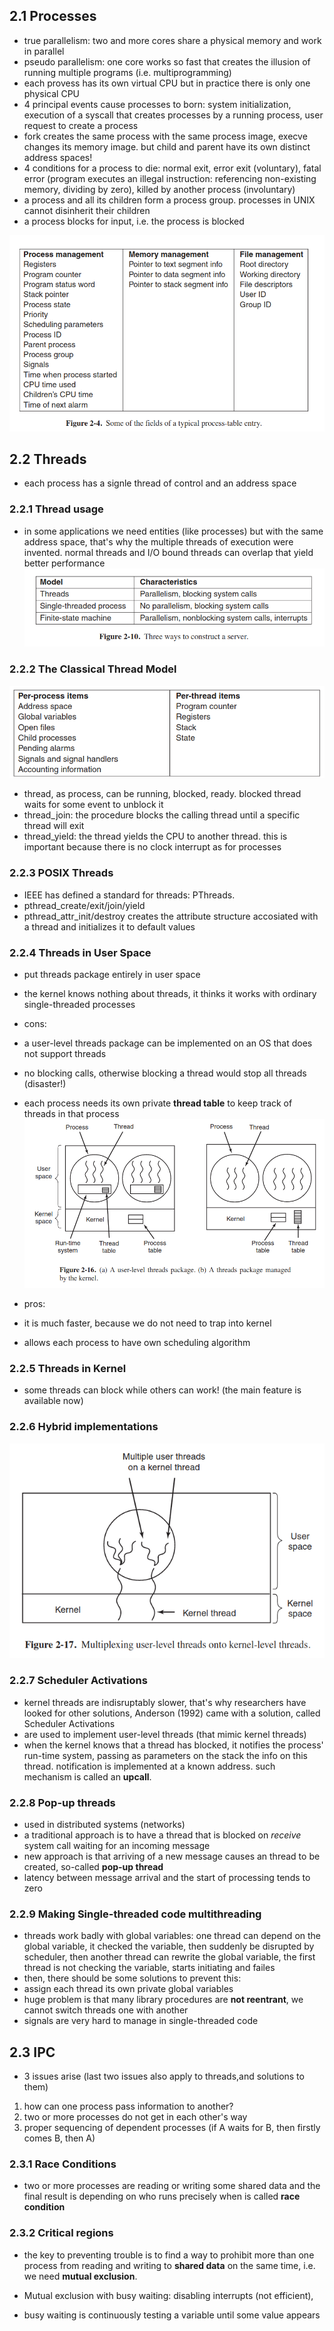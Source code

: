 ## 2.1 Processes
- true parallelism: two and more cores share a physical memory and work in parallel
- pseudo parallelism: one core works so fast that creates the illusion of running multiple programs (i.e. multiprogramming)
- each provess has its own virtual CPU but in practice there is only one physical CPU
- 4 principal events cause processes to born: system initialization, execution of a syscall that creates processes by a running process, user request to create a process
- fork creates the same process with the same process image, execve changes its memory image. but child and parent have its own distinct address spaces!
- 4 conditions for a process to die: normal exit, error exit (voluntary), fatal error (program executes an illegal instruction: referencing non-existing memory, dividing by zero), killed by another process (involuntary)
- a process and all its children form a process group. processes in UNIX cannot disinherit their children
- a process blocks for input, i.e. the process is blocked  

![alt text](img/2-4.png "Title")
 
## 2.2 Threads 
- each process has a signle thread of control and an address space

### 2.2.1 Thread usage
- in some applications we need entities (like processes) but with the same address space, that's why the multiple threads of execution were invented. normal threads and I/O bound threads can overlap that yield better performance
![alt text](img/2-10.png "Title")

### 2.2.2 The Classical Thread Model
![alt text](img/2-12.png "Title")
- thread, as process, can be running, blocked, ready. blocked thread waits for some event to unblock it
- thread_join: the procedure blocks the calling thread until a specific thread will exit
- thread_yield: the thread yields the CPU to another thread. this is important because there is no clock interrupt as for processes

### 2.2.3 POSIX Threads
- IEEE has defined a standard for threads: PThreads.
- pthread_create/exit/join/yield
- pthread_attr_init/destroy creates the attribute structure accosiated with a thread and initializes it to default values

### 2.2.4 Threads in User Space
- put threads package entirely in user space
- the kernel knows nothing about threads, it thinks it works with ordinary single-threaded processes
- cons: 
- a user-level threads package can be implemented on an OS that does not support threads
- no blocking calls, otherwise blocking a thread would stop all threads (disaster!)
- each process needs its own private **thread table** to keep track of threads in that process
![alt text](img/2-16.png "Title")

- pros:
- it is much faster, because we do not need to trap into kernel
- allows each process to have own scheduling algorithm

### 2.2.5 Threads in Kernel
- some threads can block while others can work! (the main feature is available now)

### 2.2.6 Hybrid implementations
![alt text](img/2-17.png "Title")

### 2.2.7 Scheduler Activations
- kernel threads are indisruptably slower, that's why researchers have looked for other solutions, Anderson (1992) came with a solution, called Scheduler Activations
- are used to implement user-level threads (that mimic kernel threads)
- when the kernel knows that a thread has blocked, it notifies the process' run-time system, passing as parameters on the stack the info on this thread. notification is implemented at a known address. such mechanism is called an **upcall**.

### 2.2.8 Pop-up threads
- used in distributed systems (networks)
- a traditional approach is to have a thread that is blocked on *receive* system call waiting for an incoming message
- new approach is that arriving of a new message causes an thread to be created, so-called **pop-up thread**
- latency between message arrival and the start of processing tends to zero

### 2.2.9 Making Single-threaded code multithreading
- threads work badly with global variables: one thread can depend on the global variable, it checked the variable, then suddenly be disrupted by scheduler, then another thread can rewrite the global variable, the first thread is not checking the variable, starts initiating and failes
- then, there should be some solutions to prevent this:
- assign each thread its own private global variables
- huge problem is that many library procedures are **not reentrant**, we cannot switch threads one with another
- signals are very hard to manage in single-threaded code

## 2.3 IPC
- 3 issues arise (last two issues also apply to threads,and solutions to them)
1. how can one process pass information to another?
2. two or more processes do not get in each other's way
3. proper sequencing of dependent processes (if A waits for B, then firstly comes B, then A)  

### 2.3.1 Race Conditions
- two or more processes are reading or writing some shared data and the final result is depending on who runs precisely when is called **race condition**

### 2.3.2 Critical regions
- the key to preventing trouble is to find a way to prohibit more than one process from reading and writing to **shared data** on the same time, i.e. we need **mutual exclusion**.






- Mutual exclusion with busy waiting: disabling interrupts (not efficient), 

- busy waiting is continuously testing a variable until some value appears